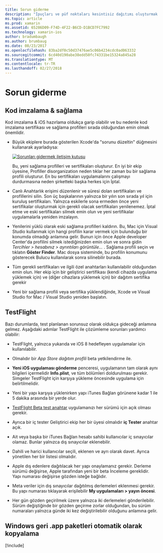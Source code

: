 ```yaml
---
title: Sorun giderme
description: "İpuçları ve püf noktaları kesintisiz dağıtımı oluşturmak için"
ms.topic: article
ms.prod: xamarin
ms.assetid: 65286D09-F74D-4F22-B6CD-D1BCD7FC7992
ms.technology: xamarin-ios
author: bradumbaugh
ms.author: brumbaug
ms.date: 08/23/2017
ms.openlocfilehash: 83ba2df0c50d37476ae5c06b4234cdc0ad063332
ms.sourcegitcommit: 6cd40d190abe38edd50fc74331be15324a845a28
ms.translationtype: MT
ms.contentlocale: tr-TR
ms.lasthandoff: 02/27/2018
---
```

# <a name="troubleshooting"></a>Sorun giderme

## <a name="code-signing--provisioning"></a>Kod imzalama & sağlama

Kod imzalama & iOS hazırlama oldukça garip olabilir ve bu nedenle kod imzalama sertifikası ve sağlama profilleri sırada olduğundan emin olmak önemlidir.

* Büyük ekiplere burada gösterilen Xcode'da "sorunu düzeltin" düğmesini kullanarak ayarladıysa:

    [![](troubleshooting-images/fixissue.png "Sorunları gidermek iletişim kutusu")](troubleshooting-images/fixissue.png)

    Bu, yeni sağlama profilleri ve sertifikaları oluşturur. En iyi bir ekip üyesine, Profiller disorganization neden tıklar her zaman bu bir sağlama profili oluşturur. En bu sertifikaları uygulamalarını çalışmayı durdurmasına neden şirketteki başka herkes için İptal.

* Canlı Anahtarlık erişimi düzenlenir ve süresi dolan sertifikaları ve profillerini silin. Son üç başkalarının yalnızca bir yılın son sırada yıl için kuruluş sertifikaları. Yalnızca eskilerle sona ermeden önce yeni sertifikalar oluşturmak için gerekli olacak sertifikaları yenilenemez. İptal etme ve eski sertifikaları silmek emin olun ve yeni sertifikalar uygulamalarla yeniden imzalayın.

* Yenilerini yüklü olarak eski sağlama profilleri kaldırın. Bu, Mac için Visual Studio kullanmak için hangi profilin karar vermek için bulunduğu bir konumda olmadığı anlamına gelir. Bunun için önce Apple developer Center'da profilini silmek istediğinizden emin olun ve sonra gidin *Tercihler > hesabınız > ayrıntıları görüntüle...* . Sağlama profili seçin ve tıklatın **Göster Finder**. Mac dosya sisteminde, bu profilin konumunu gösterecek Bulucu kullanılarak sonra silinebilir burada.

* Tüm gerekli sertifikaları ve ilgili özel anahtarları kullanılabilir olduğundan emin olun. Her ekip için bir geliştirici sertifikası (kendi cihazda uygulama yüklemek için) ve (diğer cihazlara yüklemek için) bir dağıtım sertifika gerekir

* Yeni bir sağlama profili veya sertifika yüklendiğinde, Xcode ve Visual Studio for Mac / Visual Studio yeniden başlatın.


## <a name="testflight"></a>TestFlight

Bazı durumlarda, test planlanan sorunsuz olarak oldukça gideceği anlamına gelmez.  Aşağıdaki adımlar TestFlight ile çözümleme sorunları yardımcı olabilir:

- TestFlight, yalnızca yukarıda ve iOS 8 hedefleyen uygulamalar için kullanılabilir.

- Olmalıdır bir *App Store dağıtım profili* beta yetkilendirme ile.

- **Yeni iOS uygulaması gönderme** penceresi, uygulamanın tam olarak aynı bilgileri içermelidir **Info.plist**, ve tüm bölümleri doldurulması gerekir. Simgeler TestFlight için karşıya yükleme öncesinde uygulama için belirtilmelidir.

- Yeni bir yapı karşıya yüklenirken yapı iTunes Bağlan görünene kadar 1 ile 5 dakika arasında bir yerde olur.

- [TestFlight Beta test anahtar](~/ios/deploy-test/testflight.md#beta-testing) uygulamanızı her sürümü için açık olması gerekir.

- Ayrıca bir iç tester Geliştirici ekip her bir üyesi olmalıdır **iç Tester** anahtar açık.

- Ait veya başka bir iTunes Bağlan hesabı sahibi kullanıcılar iç sınayıcılar olamaz. Bunlar yalnızca dış sınayıcılar eklenebilir.

- Dahili ve harici kullanıcılar seçili, eklenen ve ayrı olarak davet. Ayrıca yönetilen her bir listesi olmalıdır.

- Apple dış edenlere dağıtılacak her yapı onaylamanız gerekir. Derleme sürümü değişirse, Apple tarafından yeni bir beta İnceleme gereklidir. Yapı numarası değişirse gözden isteğe bağlıdır.

- Meta veriler için dış sınayıcılar dağıtılmış derlemeleri eklenmesi gerekir. Bu yapı numarası tıklayarak erişilebilir **My uygulamaları > yayın öncesi**.

- Her gün gözden geçirilmek üzere yalnızca iki derlemeleri gönderilebilir. Sürüm değiştiğinde bir gözden geçirme zorlar olduğundan, bu sürüm numaraları yalnızca günde iki kez değiştirilebilir olduğunu anlamına gelir.

<a name="Automatically_copy_app_bundles_back_to_Windows" />

## <a name="automatically-copy-app-bundles-back-to-windows"></a>Windows geri .app paketleri otomatik olarak kopyalama

[!include[](~/ios/includes/copy-app-bundle-to-windows.md)]
